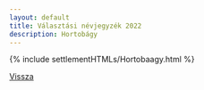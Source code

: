 ```yaml
---
layout: default
title: Választási névjegyzék 2022
description: Hortobágy
---
```


{% include settlementHTMLs/Hortobaagy.html %}

[Vissza](../)